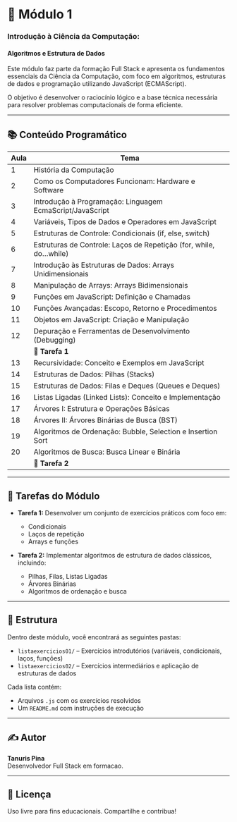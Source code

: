# 📘 Módulo 1  
### Introdução à Ciência da Computação:
#### Algoritmos e Estrutura de Dados

Este módulo faz parte da formação Full Stack e apresenta os fundamentos essenciais da Ciência da Computação, com foco em algoritmos, estruturas de dados e programação utilizando JavaScript (ECMAScript).

O objetivo é desenvolver o raciocínio lógico e a base técnica necessária para resolver problemas computacionais de forma eficiente.

---

## 📚 Conteúdo Programático

| Aula | Tema                                                                 |
|------|----------------------------------------------------------------------|
| 1    | História da Computação                                               |
| 2    | Como os Computadores Funcionam: Hardware e Software                  |
| 3    | Introdução à Programação: Linguagem EcmaScript/JavaScript           |
| 4    | Variáveis, Tipos de Dados e Operadores em JavaScript                |
| 5    | Estruturas de Controle: Condicionais (if, else, switch)             |
| 6    | Estruturas de Controle: Laços de Repetição (for, while, do…while)   |
| 7    | Introdução às Estruturas de Dados: Arrays Unidimensionais           |
| 8    | Manipulação de Arrays: Arrays Bidimensionais                        |
| 9    | Funções em JavaScript: Definição e Chamadas                         |
| 10   | Funções Avançadas: Escopo, Retorno e Procedimentos                  |
| 11   | Objetos em JavaScript: Criação e Manipulação                        |
| 12   | Depuração e Ferramentas de Desenvolvimento (Debugging)              |
|      | 📌 **Tarefa 1**                                                      |
| 13   | Recursividade: Conceito e Exemplos em JavaScript                    |
| 14   | Estruturas de Dados: Pilhas (Stacks)                                |
| 15   | Estruturas de Dados: Filas e Deques (Queues e Deques)               |
| 16   | Listas Ligadas (Linked Lists): Conceito e Implementação             |
| 17   | Árvores I: Estrutura e Operações Básicas                            |
| 18   | Árvores II: Árvores Binárias de Busca (BST)                         |
| 19   | Algoritmos de Ordenação: Bubble, Selection e Insertion Sort         |
| 20   | Algoritmos de Busca: Busca Linear e Binária                         |
|      | 📌 **Tarefa 2**                                                      |

---

## 📝 Tarefas do Módulo

- **Tarefa 1:** Desenvolver um conjunto de exercícios práticos com foco em:
  - Condicionais
  - Laços de repetição
  - Arrays e funções

- **Tarefa 2:** Implementar algoritmos de estrutura de dados clássicos, incluindo:
  - Pilhas, Filas, Listas Ligadas
  - Árvores Binárias
  - Algoritmos de ordenação e busca

---

## 📁 Estrutura

Dentro deste módulo, você encontrará as seguintes pastas:

- `listaexercicios01/` – Exercícios introdutórios (variáveis, condicionais, laços, funções)
- `listaexercicios02/` – Exercícios intermediários e aplicação de estruturas de dados

Cada lista contém:
- Arquivos `.js` com os exercícios resolvidos
- Um `README.md` com instruções de execução

---

## ✍️ Autor

**Tanuris Pina**  
Desenvolvedor Full Stack em formacao.

---

## 📜 Licença

Uso livre para fins educacionais. Compartilhe e contribua!